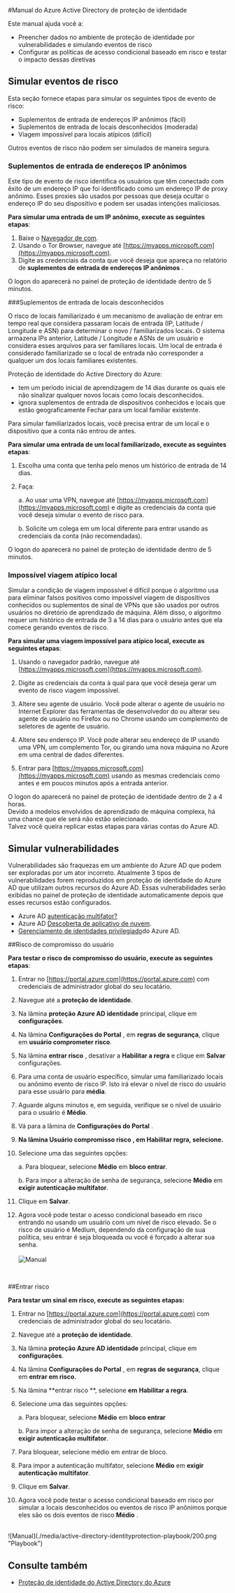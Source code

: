 <properties
    pageTitle="Manual do Azure Active Directory de proteção de identidade | Microsoft Azure"
    description="Saiba como proteção de identidade do Azure AD permite limitar a capacidade de um ataque para explorar uma identidade comprometida ou dispositivo e proteger uma identidade ou um dispositivo que foi anteriormente suspeita ou comprometida."
    services="active-directory"
    keywords="proteção de identidade do active directory do Azure, descoberta de aplicativo de nuvem, gerenciando aplicativos, segurança, risco, nível de risco, vulnerabilidade, política de segurança"
    documentationCenter=""
    authors="markusvi"
    manager="femila"
    editor=""/>

<tags
    ms.service="active-directory"
    ms.workload="identity"
    ms.tgt_pltfrm="na"
    ms.devlang="na"
    ms.topic="article"
    ms.date="08/22/2016"
    ms.author="markvi"/>

#<a name="azure-active-directory-identity-protection-playbook"></a>Manual do Azure Active Directory de proteção de identidade 

Este manual ajuda você a:

- Preencher dados no ambiente de proteção de identidade por vulnerabilidades e simulando eventos de risco
- Configurar as políticas de acesso condicional baseado em risco e testar o impacto dessas diretivas


## <a name="simulating-risk-events"></a>Simular eventos de risco

Esta seção fornece etapas para simular os seguintes tipos de evento de risco:

- Suplementos de entrada de endereços IP anônimos (fácil)
- Suplementos de entrada de locais desconhecidos (moderada)
- Viagem impossível para locais atípicos (difícil)

Outros eventos de risco não podem ser simulados de maneira segura.


### <a name="sign-ins-from-anonymous-ip-addresses"></a>Suplementos de entrada de endereços IP anônimos

Este tipo de evento de risco identifica os usuários que têm conectado com êxito de um endereço IP que foi identificado como um endereço IP de proxy anônimo. Esses proxies são usados por pessoas que deseja ocultar o endereço IP do seu dispositivo e podem ser usadas intenções maliciosas.

**Para simular uma entrada de um IP anônimo, execute as seguintes etapas**:

1.  Baixe o [Navegador de com](https://www.torproject.org/projects/torbrowser.html.en).
2.  Usando o Tor Browser, navegue até [https://myapps.microsoft.com](https://myapps.microsoft.com).   
3.  Digite as credenciais da conta que você deseja que apareça no relatório de **suplementos de entrada de endereços IP anônimos** .

O logon do aparecerá no painel de proteção de identidade dentro de 5 minutos. 


###<a name="sign-ins-from-unfamiliar-locations"></a>Suplementos de entrada de locais desconhecidos

O risco de locais familiarizado é um mecanismo de avaliação de entrar em tempo real que considera passaram locais de entrada (IP, Latitude / Longitude e ASN) para determinar o novo / familiarizados locais. O sistema armazena IPs anterior, Latitude / Longitude e ASNs de um usuário e considera esses arquivos para ser familiares locais. Um local de entrada é considerado familiarizado se o local de entrada não corresponder a qualquer um dos locais familiares existentes.

Proteção de identidade do Active Directory do Azure:  

 - tem um período inicial de aprendizagem de 14 dias durante os quais ele não sinalizar qualquer novos locais como locais desconhecidos.
 - ignora suplementos de entrada de dispositivos conhecidos e locais que estão geograficamente Fechar para um local familiar existente.

Para simular familiarizados locais, você precisa entrar de um local e o dispositivo que a conta não entrou de antes. 


**Para simular uma entrada de um local familiarizado, execute as seguintes etapas**:

1.  Escolha uma conta que tenha pelo menos um histórico de entrada de 14 dias. 

2.  Faça:
    
    a. Ao usar uma VPN, navegue até [https://myapps.microsoft.com](https://myapps.microsoft.com) e digite as credenciais da conta que você deseja simular o evento de risco para.

    b. Solicite um colega em um local diferente para entrar usando as credenciais da conta (não recomendadas).

O logon do aparecerá no painel de proteção de identidade dentro de 5 minutos.
 
### <a name="impossible-travel-to-atypical-location"></a>Impossível viagem atípico local
Simular a condição de viagem impossível é difícil porque o algoritmo usa para eliminar falsos positivos como impossível viagem de dispositivos conhecidos ou suplementos de sinal de VPNs que são usados por outros usuários no diretório de aprendizado de máquina. Além disso, o algoritmo requer um histórico de entrada de 3 a 14 dias para o usuário antes que ela comece gerando eventos de risco.

**Para simular uma viagem impossível para atípico local, execute as seguintes etapas**:

1.  Usando o navegador padrão, navegue até [https://myapps.microsoft.com](https://myapps.microsoft.com).  

2.  Digite as credenciais da conta à qual para que você deseja gerar um evento de risco viagem impossível.

3.  Altere seu agente de usuário. Você pode alterar o agente de usuário no Internet Explorer das ferramentas de desenvolvedor do ou alterar seu agente de usuário no Firefox ou no Chrome usando um complemento de seletores de agente de usuário.

4.  Altere seu endereço IP. Você pode alterar seu endereço de IP usando uma VPN, um complemento Tor, ou girando uma nova máquina no Azure em uma central de dados diferentes.

5.  Entrar para [https://myapps.microsoft.com](https://myapps.microsoft.com) usando as mesmas credenciais como antes e em poucos minutos após a entrada anterior.

O logon do aparecerá no painel de proteção de identidade dentro de 2 a 4 horas.<br>
Devido a modelos envolvidos de aprendizado de máquina complexa, há uma chance que ele será não estão selecionado.<br> Talvez você queira replicar estas etapas para várias contas do Azure AD.


## <a name="simulating-vulnerabilities"></a>Simular vulnerabilidades 
Vulnerabilidades são fraquezas em um ambiente do Azure AD que podem ser exploradas por um ator incorreto. Atualmente 3 tipos de vulnerabilidades forem reproduzidos em proteção de identidade do Azure AD que utilizam outros recursos do Azure AD. Essas vulnerabilidades serão exibidas no painel de proteção de identidade automaticamente depois que esses recursos estão configurados.

-   Azure AD [autenticação multifator?](../multi-factor-authentication/multi-factor-authentication.md)
-   Azure AD [Descoberta de aplicativo de nuvem](active-directory-cloudappdiscovery-whatis.md).
-   [Gerenciamento de identidades privilegiado](active-directory-privileged-identity-management-configure.md)do Azure AD. 



##<a name="user-compromise-risk"></a>Risco de compromisso do usuário

**Para testar o risco de compromisso do usuário, execute as seguintes etapas**:

1.  Entrar no [https://portal.azure.com](https://portal.azure.com) com credenciais de administrador global do seu locatário.

2.  Navegue até a **proteção de identidade**. 

3.  Na lâmina **proteção Azure AD identidade** principal, clique em **configurações**. 

4.  Na lâmina **Configurações do Portal** , em **regras de segurança**, clique em **usuário comprometer risco**. 

5.  Na lâmina **entrar risco** , desativar a **Habilitar a regra** e clique em **Salvar** configurações.

6.  Para uma conta de usuário específico, simular uma familiarizado locais ou anônimo evento de risco IP. Isto irá elevar o nível de risco do usuário para esse usuário para **média**.

7.  Aguarde alguns minutos e, em seguida, verifique se o nível de usuário para o usuário é **Médio**.

8.  Vá para a lâmina de **Configurações do Portal** .

9.  **Na lâmina **Usuário compromisso risco** , em **Habilitar regra**, selecione.** 

10. Selecione uma das seguintes opções:

    a. Para bloquear, selecione **Médio** em **bloco entrar**.

    b. Para impor a alteração de senha de segurança, selecione **Médio** em **exigir autenticação multifator**.

13. Clique em **Salvar**.

14. Agora você pode testar o acesso condicional baseado em risco entrando no usando um usuário com um nível de risco elevado. Se o risco de usuário é Medium, dependendo da configuração de sua política, seu entrar é seja bloqueada ou você é forçado a alterar sua senha. 
<br><br>
![Manual](./media/active-directory-identityprotection-playbook/201.png "Playbook")
<br>

 
##<a name="sign-in-risk"></a>Entrar risco

 
**Para testar um sinal em risco, execute as seguintes etapas:**

1.  Entrar no [https://portal.azure.com](https://portal.azure.com) com credenciais de administrador global do seu locatário.

2.  Navegue até a **proteção de identidade**.

3.  Na lâmina **proteção Azure AD identidade** principal, clique em **configurações**. 

4.  Na lâmina **Configurações do Portal** , em **regras de segurança**, clique em **entrar em risco**.

5.  Na lâmina **entrar risco **, selecione **em** **Habilitar a regra**. 

7.  Selecione uma das seguintes opções:

    a. Para bloquear, selecione **Médio** em **bloco entrar**

    b. Para impor a alteração de senha de segurança, selecione **Médio** em **exigir autenticação multifator**.

8.  Para bloquear, selecione médio em entrar de bloco.

9.  Para impor a autenticação multifator, selecione **Médio** em **exigir autenticação multifator**.

10. Clique em **Salvar**.

11. Agora você pode testar o acesso condicional baseado em risco por simular a locais desconhecidos ou eventos de risco IP anônimos porque eles são os dois eventos de risco **Médio** .

<br>
![Manual](./media/active-directory-identityprotection-playbook/200.png "Playbook")
<br>


## <a name="see-also"></a>Consulte também

 - [Proteção de identidade do Active Directory do Azure](active-directory-identityprotection.md)
